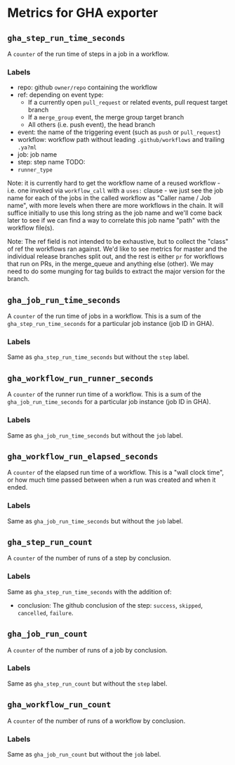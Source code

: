 # Metrics for GHA exporter

## `gha_step_run_time_seconds`

A `counter` of the run time of steps in a job in a workflow.

### Labels
* repo: github `owner/repo` containing the workflow
* ref: depending on event type:
  * If a currently open `pull_request` or related events, pull request target branch
  * If a `merge_group` event, the merge group target branch
  * All others (i.e. push event), the head branch
* event: the name of the triggering event (such as `push` or `pull_request`)
* workflow: workflow path without leading `.github/workflows` and trailing `.ya?ml`
* job: job name
* step: step name
TODO:
* `runner_type`

Note: it is currently hard to get the workflow name of a reused workflow - i.e.
one invoked via `workflow_call` with a `uses:` clause - we just see the job name
for each of the jobs in the called workflow as "Caller name / Job name", with
more levels when there are more workflows in the chain. It will suffice
initially to use this long string as the job name and we'll come back later to
see if we can find a way to correlate this job name "path" with the workflow
file(s).

Note: The ref field is not intended to be exhaustive, but to collect the
"class" of ref the workflows ran against. We'd like to see metrics for master
and the individual release branches split out, and the rest is either `pr` for
workflows that run on PRs, in the merge_queue and anything else (other). We may
need to do some munging for tag builds to extract the major version for the
branch.


## `gha_job_run_time_seconds`

A `counter` of the run time of jobs in a workflow. This is a sum of the
`gha_step_run_time_seconds` for a particular job instance (job ID in GHA).

### Labels

Same as `gha_step_run_time_seconds` but without the `step` label.


## `gha_workflow_run_runner_seconds`

A `counter` of the runner run time of a workflow. This is a sum of the
`gha_job_run_time_seconds` for a particular job instance (job ID in GHA).

### Labels

Same as `gha_job_run_time_seconds` but without the `job` label.


## `gha_workflow_run_elapsed_seconds`

A `counter` of the elapsed run time of a workflow. This is a "wall clock
time", or how much time passed between when a run was created and when it
ended.

### Labels

Same as `gha_job_run_time_seconds` but without the `job` label.


## `gha_step_run_count`

A `counter` of the number of runs of a step by conclusion.

### Labels

Same as `gha_step_run_time_seconds` with the addition of:
* conclusion: The github conclusion of the step: `success`, `skipped`,
  `cancelled`, `failure`.


## `gha_job_run_count`

A `counter` of the number of runs of a job by conclusion.

### Labels

Same as `gha_step_run_count` but without the `step` label.


## `gha_workflow_run_count`

A `counter` of the number of runs of a workflow by conclusion.

### Labels

Same as `gha_job_run_count` but without the `job` label.

